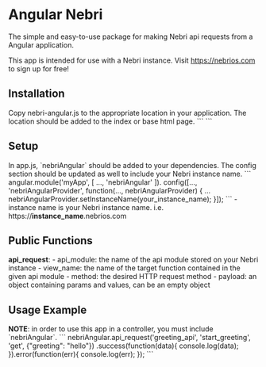 # Angular Nebri

The simple and easy-to-use package for making Nebri api requests from a Angular application.

This app is intended for use with a Nebri instance. Visit https://nebrios.com to sign up for free!

<h2>Installation</h2>
Copy nebri-angular.js to the appropriate location in your application.
The location should be added to the index or base html page.
```
<script src="/path/to/nebri-angular.js"></script>
```

<h2>Setup</h2>
In app.js, `nebriAngular` should be added to your dependencies.
The config section should be updated as well to include your Nebri instance name.
```
angular.module('myApp', [
  ...,
  'nebriAngular'
]).
config([..., 'nebriAngularProvider', function(..., nebriAngularProvider) {
  ...
  nebriAngularProvider.setInstanceName(your_instance_name);
}]);
```
- instance name is your Nebri instance name. i.e. https://<strong>instance_name</strong>.nebrios.com

<h2>Public Functions</h2>
<strong>api_request</strong>:
- api_module: the name of the api module stored on your Nebri instance
- view_name: the name of the target function contained in the given api module
- method: the desired HTTP request method
- payload: an object containing params and values, can be an empty object

<h2>Usage Example</h2>
<strong>NOTE</strong>: in order to use this app in a controller, you must include `nebriAngular`.
```
nebriAngular.api_request('greeting_api', 'start_greeting', 'get', {"greeting": "hello"})
    .success(function(data){
        console.log(data);
    }).error(function(err){
        console.log(err);
    });
```

